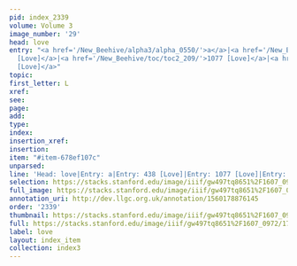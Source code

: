 ```yaml
---
pid: index_2339
volume: Volume 3
image_number: '29'
head: love
entry: "<a href='/New_Beehive/alpha3/alpha_0550/'>a</a>|<a href='/New_Beehive/toc/toc2_111/'>438
  [Love]</a>|<a href='/New_Beehive/toc/toc2_209/'>1077 [Love]</a>|<a href='/New_Beehive/toc/toc2_423/'>4452
  [Love]</a>"
topic: 
first_letter: L
xref: 
see: 
page: 
add: 
type: 
index: 
insertion_xref: 
insertion: 
item: "#item-678ef107c"
unparsed: 
line: 'Head: love|Entry: a|Entry: 438 [Love]|Entry: 1077 [Love]|Entry: 4452 [Love]|#item-678ef107c'
selection: https://stacks.stanford.edu/image/iiif/gw497tq8651%2F1607_0972/179,1944,713,104/full/0/default.jpg
full_image: https://stacks.stanford.edu/image/iiif/gw497tq8651%2F1607_0972/full/full/0/default.jpg
annotation_uri: http://dev.llgc.org.uk/annotation/1560178876145
order: '2339'
thumbnail: https://stacks.stanford.edu/image/iiif/gw497tq8651%2F1607_0972/179,1944,713,104/150,/0/default.jpg
full: https://stacks.stanford.edu/image/iiif/gw497tq8651%2F1607_0972/179,1944,713,104/full/0/default.jpg
label: love
layout: index_item
collection: index3
---
```

